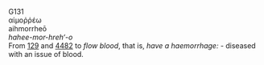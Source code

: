 <body>
  <p>G131<br>  αἱμοῤῥέω  <br> aihmorrheō  <br><i>hahee-mor-hreh‘-o </i><br>From <a href="g0129.htm">129</a> and <a href="g4482.htm">4482</a>  to <i>flow</i> <i>blood</i>, that is, <i>have</i> <i>a</i> <i>haemorrhage:</i> - diseased with an issue of blood.<br></p>
 </body>